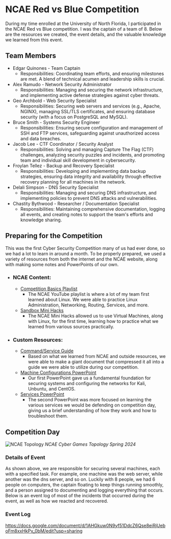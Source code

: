 # NCAE Red vs Blue Competition
During my time enrolled at the University of North Florida, I participated in the NCAE Red vs Blue competition. I was the captain of a team of 8. Below are the resources we created, the event details, and the valuable knowledge we learned from this event. 
## Team Members
- Edgar Quinones - Team Captain
  - Responsibilities: Coordinating team efforts, and ensuring milestones are met. A blend of technical acumen and leadership skills is crucial.
- Alex Ramudo - Network Security Administrator
   - Responsibilities: Managing and securing the network infrastructure, and implementing active defense strategies against cyber threats.
- Geo Archbold - Web Security Specialist
   - Responsibilities: Securing web servers and services (e.g., Apache, NGINX), managing SSL/TLS certificates, and ensuring database security (with a focus on PostgreSQL and MySQL).
- Bruce Smith - Systems Security Engineer
   - Responsibilities: Ensuring secure configuration and management of SSH and FTP services, safeguarding against unauthorized access and data breaches.
- Jacob Lee - CTF Coordinator / Security Analyst
   - Responsibilities: Solving and managing Capture The Flag (CTF) challenges, analyzing security puzzles and incidents, and promoting team and individual skill development in cybersecurity.
- Froylan Tellez - Backup and Recovery Specialist
   - Responsibilities: Developing and implementing data backup strategies, ensuring data integrity and availability through effective recovery planning for all machines in the network.
- Delali Simpson - DNS Security Specialist
   - Responsibilities: Managing and securing DNS infrastructure, and implementing policies to prevent DNS attacks and vulnerabilities.
- Chastity Bythwood - Researcher / Documentation Specialist
   - Responsibilities: Maintaining comprehensive documentation, logging all events, and creating notes to support the team's efforts and knowledge sharing.

## Preparing for the Competition
This was the first Cyber Security Competition many of us had ever done, so we had a lot to learn in around a month. To be properly prepared, we used a variety of resources from both the internet and the NCAE website, along with making some notes and PowerPoints of our own.
- ### NCAE Content:
  - [Competition Basics Playlist](https://www.youtube.com/playlist?list=PLqux0fXsj7x3WYm6ZWuJnGC1rXQZ1018M)
    - The NCAE YouTube playlist is where a lot of my team first learned about Linux. We were able to practice Linux Administration, Networking, Routing, Services, and more. 
  - [Sandbox Mini Hacks](https://ui.sandbox.ncaecybergames.org/challenges)
    - The NCAE Mini Hacks allowed us to use Virtual Machines, along with Linux, for the first time, learning how to practice what we learned from various sources practically.
- ### Custom Resources:
  - [Command/Service Guide](https://docs.google.com/document/d/1XrNtJrgqn1LtroutYwVFUF1C5_BzhqNlThMmhYNokhs/edit)
    - Based on what we learned from NCAE and outside resources, we were able to make a giant document that compressed it all into a guide we were able to utilize during our competition. 
  - [Machine Configurations PowerPoint](https://docs.google.com/presentation/d/1HY_xXdgQ_eW-o6xLOcfd6rAkXAa1gjCJcTXOj9kxfWo/edit#slide=id.p)
    - Our first PowerPoint gave us a fundamental foundation for securing systems and configuring the networks for Kali, Unbuntu, and CentOS.
  - [Services PowerPoint](https://docs.google.com/presentation/d/16uhRGiZ3PHtEOM4jL6XqZ3qbtVnyW7YOP8q47wwn5VQ/edit#slide=id.p)
    - The second PowerPoint was more focused on learning the various services we would be defending on competition day, giving us a brief understanding of how they work and how to troubleshoot them. 
## Competition Day
![](https://ncaecybergames.org/_app/immutable/assets/topology.d995562d.png "NCAE Topology")
_NCAE Cyber Games Topology Spring 2024_
### Details of Event
As shown above, we are responsible for securing several machines, each with a specified task. For example, one machine was the web server, while another was the dns server, and so on. Luckily with 8 people, we had 6 people on computers, the captain floating to keep things running smoothly, and a person assigned to documenting and logging everything that occurs. Below is an event log of most of the incidents that occurred during the event, as well as how we reacted and recovered. 
### Event Log
https://docs.google.com/document/d/1AHGkuw0N9yf51DdcZ6Qse8eiRjUeboFm8xxHkPv_0bM/edit?usp=sharing

